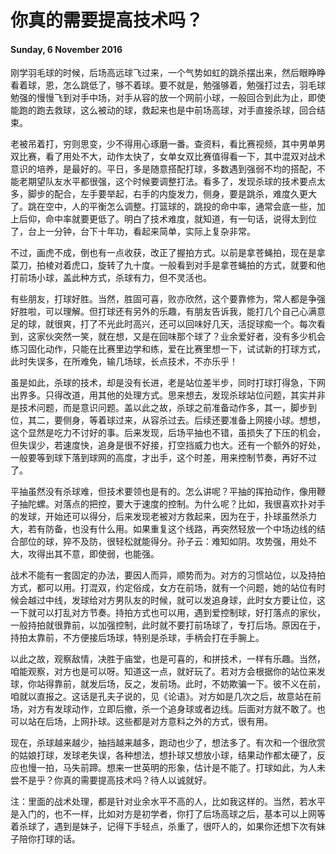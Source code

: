 # 你真的需要提高技术吗？

#### Sunday, 6 November 2016

刚学羽毛球的时候，后场高远球飞过来，一个气势如虹的跳杀摆出来，然后眼睁睁看着球，恩，怎么跳低了，够不着球。要不就是，勉强够着，勉强打过去，羽毛球勉强的慢慢飞到对手中场，对手从容的放一个网前小球，一般回合到此为止，即使能跑的跑去救球，这么被动的球，救起来也是中前场高球，对手直接杀球，回合结束。

老被吊着打，穷则思变，少不得用心琢磨一番。查资料，看比赛视频，其中男单男双比赛，看了用处不大，动作太快了，女单女双比赛值得看一下，其中混双对战术意识的培养，是最好的。平日，多是随意搭配打球，多数遇到强弱不均的搭配，不能老期望队友水平都很强，这个时候要调整打法。看多了，发现杀球的技术要点太多，脚步的配合，左手要举起，右手的内旋发力，侧身，要是跳杀，难度久更大了。跳在空中，人的平衡怎么调整。打篮球的，跳投的命中率，通常会底一些，加上后仰，命中率就要更低了。明白了技术难度，就知道，有一句话，说得太到位了，台上一分钟，台下十年功，看起来简单，实际上复杂非常。

不过，画虎不成，倒也有一点收获，改正了握拍方式。以前是拿苍蝇拍，现在是拿菜刀，拍棱对着虎口，旋转了九十度。一般看到对手是拿苍蝇拍的方式，就要和他打前场小球，盖此种方式，杀球有力，但不灵活也。

有些朋友，打球好胜。当然，胜固可喜，败亦欣然，这个要靠修为，常人都是争强好胜啦，可以理解。但打球还有另外的乐趣，有朋友告诉我，能打几个自己心满意足的球，就很爽，打了不光此时高兴，还可以回味好几天，活捉球痴一个。每次看到，这家伙突然一笑，就在想，又是在回味那个球了？业余爱好者，没有多少机会练习固化动作，只能在比赛里边学和练，爱在比赛里想一下，试试新的打球方式，此时失误多，在所难免，输几场球，长点技术，不亦乐乎！

虽是如此，杀球的技术，却是没有长进，老是站位差半步，同时打球打得急，下网出界多。只得改道，用其他的处理方式。思来想去，发现杀球站位问题，其实并非是技术问题，而是意识问题。盖以此之故，杀球之前准备动作多，其一，脚步到位，其二，要侧身，等着球过来，从容杀过去。后续还要准备上网接小球。想想，这个显然是吃力不讨好的事。后来发现，后场平抽也不错，虽损失了下压的机会，但失误少，若速度快，追身是很不好接，打空挡威力也大。还有一个额外的好处，一般要等到球下落到球网的高度，才出手，这个时差，用来控制节奏，再好不过了。

平抽虽然没有杀球难，但技术要领也是有的。怎么讲呢？平抽的挥拍动作，像用鞭子抽陀螺。对落点的把控，要大于速度的控制。为什么呢？比如，我很喜欢扑对手的发球，开始还可以得分，后来发现老被对方救起来，因为在于，扑球虽然杀力大，若有防备，也没有什么用。如果重复这个线路，再突然轻放一个中场边线的结合部位的球，猝不及防，很轻松就能得分。孙子云：难知如阴。攻势强，用处不大，攻得出其不意，即使弱，也能强。

战术不能有一套固定的办法，要因人而异，顺势而为。对方的习惯站位，以及持拍方式，都可以用。打混双，约定俗成，女方在前场，就有一个问题，她的站位有时候会越过中线，发球给对方男队友的时候，就可以发追身球，此时女方要让位，这一下就可以打乱对方节奏。持拍方式也可以用，遇到爱控制球，好打落点的家伙，一般持拍就很靠前，以加强控制，此时就不要打前场球了，专打后场。原因在于，持拍太靠前，不方便接后场球，特别是杀球，手柄会打在手腕上。

以此之故，观察敌情，决胜于庙堂，也是可喜的，和拼技术，一样有乐趣。当然，咱能观察，对方也是可以呀。知道这一点，就好玩了。若对方会根据你的站位来发球，你站得靠前，就发后场，反之，发前场。此时，不妨欺骗一下。彼不义在前，咱就以直报之。这话是孔夫子说的，见《论语》。对方如是几次之后，故意站在前场，对方有发球动作，立即后撤，杀一个追身球或者边线。后面对方就不敢了。也可以站在后场，上网扑球。这些都是对方意料之外的方式，很有用。

现在，杀球越来越少，抽挡越来越多，跑动也少了，想法多了。有次和一个很欣赏的姑娘打球，发球老失误，各种想法，想扑球又想放小球，结果动作都太硬了，反应也慢一拍，马失前蹄。想来一世英明的形象，估计是不能了。打球如此，为人未尝不是乎？你真的需要提高技术吗？待人以诚就好。

注：里面的战术处理，都是针对业余水平不高的人，比如我这样的。当然，若水平是入门的，也不一样，比如对方是初学者，你打了后场高球之后，基本可以上网等着杀球了，遇到是妹子，记得下手轻点，杀重了，很吓人的，如果你还想下次有妹子陪你打球的话。
